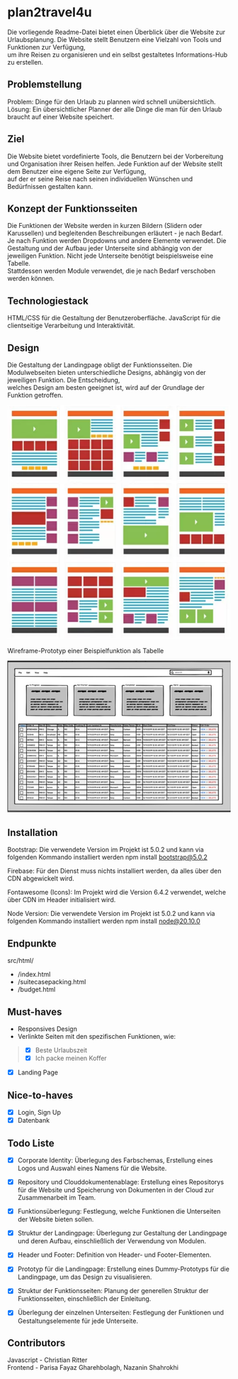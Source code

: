 # plan2travel4u

Die vorliegende Readme-Datei bietet einen Überblick über die Website zur Urlaubsplanung. Die Website stellt Benutzern eine Vielzahl von Tools und Funktionen zur Verfügung,
<br>um ihre Reisen zu organisieren und ein selbst gestaltetes Informations-Hub zu erstellen.

## Problemstellung
Problem: Dinge für den Urlaub zu plannen wird schnell unübersichtlich. <br>
Lösung: Ein übersichtlicher Planner der alle Dinge die man für den Urlaub braucht auf einer Website speichert.

## Ziel
Die Website bietet vordefinierte Tools, die Benutzern bei der Vorbereitung und Organisation ihrer Reisen helfen. Jede Funktion auf der Website stellt dem Benutzer eine eigene Seite zur Verfügung, 
<br>auf der er seine Reise nach seinen individuellen Wünschen und Bedürfnissen gestalten kann.

## Konzept der Funktionsseiten

Die Funktionen der Website werden in kurzen Bildern (Slidern oder Karussellen) und begleitenden Beschreibungen erläutert - je nach Bedarf.<br>
Je nach Funktion werden Dropdowns und andere Elemente verwendet. Die Gestaltung und der Aufbau jeder Unterseite sind abhängig von der jeweiligen Funktion. Nicht jede Unterseite benötigt beispielsweise eine Tabelle.<br>
Stattdessen werden Module verwendet, die je nach Bedarf verschoben werden können.

## Technologiestack

HTML/CSS für die Gestaltung der Benutzeroberfläche.
JavaScript für die clientseitige Verarbeitung und Interaktivität.

## Design

Die Gestaltung der Landingpage obligt der Funktionsseiten. Die Modulwebseiten bieten unterschiedliche Designs, abhängig von der jeweiligen Funktion. Die Entscheidung,<br>
welches Design am besten geeignet ist, wird auf der Grundlage der Funktion getroffen.

![Design Example](img/design_examples.png?raw=true)

Wireframe-Prototyp einer Beispielfunktion als Tabelle

![Wireframe-Prototyp](img/wireframe_prototype.jpg?raw=true)

## Installation

Bootstrap:
Die verwendete Version im Projekt ist 5.0.2 und kann via folgenden Kommando installiert werden
npm install bootstrap@5.0.2

Firebase:
Für den Dienst muss nichts installiert werden, da alles über den CDN abgewickelt wird.

Fontawesome (Icons):
Im Projekt wird die Version 6.4.2 verwendet, welche über CDN im Header initialisiert wird.

Node Version:
Die verwendete Version im Projekt ist 5.0.2 und kann via folgenden Kommando installiert werden
npm install node@20.10.0

## Endpunkte

src/html/
- /index.html
- /suitecasepacking.html
- /budget.html

## Must-haves

- Responsives Design
- Verlinkte Seiten mit den spezifischen Funktionen, wie:
> - [x] Beste Urlaubszeit
> - [x] Ich packe meinen Koffer
- [x] Landing Page

## Nice-to-haves

- [x] Login, Sign Up 
- [x] Datenbank

## Todo Liste

- [x] Corporate Identity: Überlegung des Farbschemas, Erstellung eines Logos und Auswahl eines Namens für die Website.

- [x] Repository und Clouddokumentenablage: Erstellung eines Repositorys für die Website und Speicherung von Dokumenten in der Cloud zur Zusammenarbeit im Team.

- [x] Funktionsüberlegung: Festlegung, welche Funktionen die Unterseiten der Website bieten sollen.

- [x] Struktur der Landingpage: Überlegung zur Gestaltung der Landingpage und deren Aufbau, einschließlich der Verwendung von Modulen.

- [x] Header und Footer: Definition von Header- und Footer-Elementen.

- [x] Prototyp für die Landingpage: Erstellung eines Dummy-Prototyps für die Landingpage, um das Design zu visualisieren.

- [x] Struktur der Funktionsseiten: Planung der generellen Struktur der Funktionsseiten, einschließlich der Einleitung.

- [x] Überlegung der einzelnen Unterseiten: Festlegung der Funktionen und Gestaltungselemente für jede Unterseite.

## Contributors

Javascript - Christian Ritter <br>
Frontend - Parisa Fayaz Gharehbolagh, Nazanin Shahrokhi 
